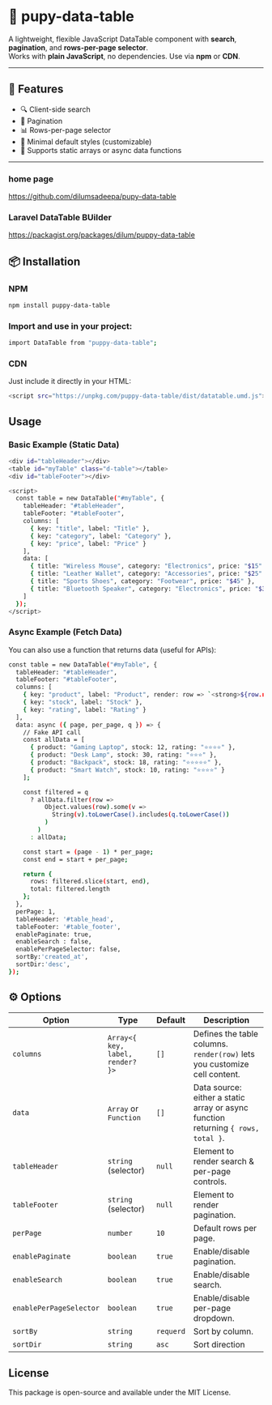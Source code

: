 
# 📝 pupy-data-table

A lightweight, flexible JavaScript DataTable component with **search**, **pagination**, and **rows-per-page selector**.  
Works with **plain JavaScript**, no dependencies. Use via **npm** or **CDN**.

---

## 🚀 Features
- 🔍 Client-side search  
- 📑 Pagination  
- 📊 Rows-per-page selector  
- 🎨 Minimal default styles (customizable)  
- 🔌 Supports static arrays or async data functions  

---

### home page
https://github.com/dilumsadeepa/pupy-data-table

### Laravel DataTable BUilder
https://packagist.org/packages/dilum/puppy-data-table

## 📦 Installation

### NPM
```bash
npm install puppy-data-table

```

### Import and use in your project:
```bash
import DataTable from "puppy-data-table";
```

### CDN

Just include it directly in your HTML:

```bash
<script src="https://unpkg.com/puppy-data-table/dist/datatable.umd.js"></script>

```

## Usage

### Basic Example (Static Data)


 
```bash
<div id="tableHeader"></div>
<table id="myTable" class="d-table"></table>
<div id="tableFooter"></div>

<script>
  const table = new DataTable("#myTable", {
    tableHeader: "#tableHeader",
    tableFooter: "#tableFooter",
    columns: [
      { key: "title", label: "Title" },
      { key: "category", label: "Category" },
      { key: "price", label: "Price" }
    ],
    data: [
      { title: "Wireless Mouse", category: "Electronics", price: "$15" },
      { title: "Leather Wallet", category: "Accessories", price: "$25" },
      { title: "Sports Shoes", category: "Footwear", price: "$45" },
      { title: "Bluetooth Speaker", category: "Electronics", price: "$30" }
    ]
  });
</script>
```

### Async Example (Fetch Data)

You can also use a function that returns data (useful for APIs):

```bash
const table = new DataTable("#myTable", {
  tableHeader: "#tableHeader",
  tableFooter: "#tableFooter",
  columns: [
    { key: "product", label: "Product", render: row => `<strong>${row.name}</strong>` },
    { key: "stock", label: "Stock" },
    { key: "rating", label: "Rating" }
  ],
  data: async ({ page, per_page, q }) => {
    // Fake API call
    const allData = [
      { product: "Gaming Laptop", stock: 12, rating: "⭐⭐⭐⭐" },
      { product: "Desk Lamp", stock: 30, rating: "⭐⭐⭐" },
      { product: "Backpack", stock: 18, rating: "⭐⭐⭐⭐⭐" },
      { product: "Smart Watch", stock: 10, rating: "⭐⭐⭐⭐" }
    ];

    const filtered = q
      ? allData.filter(row =>
          Object.values(row).some(v =>
            String(v).toLowerCase().includes(q.toLowerCase())
          )
        )
      : allData;

    const start = (page - 1) * per_page;
    const end = start + per_page;

    return {
      rows: filtered.slice(start, end),
      total: filtered.length
    };
  },
  perPage: 1,
  tableHeader: '#table_head',
  tableFooter: '#table_footer',
  enablePaginate: true,
  enableSearch : false,
  enablePerPageSelector: false,
  sortBy:'created_at',
  sortDir:'desc',
});

```

## ⚙️ Options

| Option                  | Type                             | Default | Description                                                                       |
| ----------------------- | -------------------------------- | ------- | --------------------------------------------------------------------------------- |
| `columns`               | `Array<{ key, label, render? }>` | `[]`    | Defines the table columns. `render(row)` lets you customize cell content.         |
| `data`                  | `Array` or `Function`            | `[]`    | Data source: either a static array or async function returning `{ rows, total }`. |
| `tableHeader`           | `string` (selector)              | `null`  | Element to render search & per-page controls.                                     |
| `tableFooter`           | `string` (selector)              | `null`  | Element to render pagination.                                                     |
| `perPage`               | `number`                         | `10`    | Default rows per page.                                                            |
| `enablePaginate`        | `boolean`                        | `true`  | Enable/disable pagination.                                                        |
| `enableSearch`          | `boolean`                        | `true`  | Enable/disable search.                                                            |
| `enablePerPageSelector` | `boolean`                        | `true`  | Enable/disable per-page dropdown.                                                 |
| `sortBy` | `string`                        | `requerd`  | Sort by column.                                                 |
| `sortDir` | `string`                        | `asc`  | Sort direction                                             |



## License

This package is open-source and available under the MIT License.
